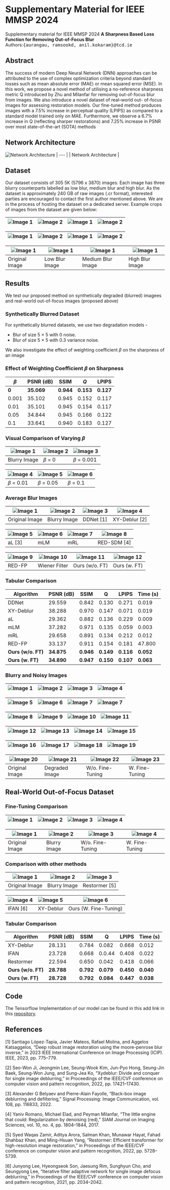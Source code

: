 # Supplementary Material for IEEE MMSP 2024
Supplementary material for IEEE MMSP 2024
**A Sharpness Based Loss Function for Removing Out-of-Focus Blur**<br />
Authors:<samp>{aurangau, ramsookd, anil.kokaram}@tcd.ie</samp>

## Abstract
The success of modern Deep Neural Network (DNN)
approaches can be attributed to the use of complex optimization
criteria beyond standard losses such as mean absolute error
(MAE) or mean squared error (MSE). In this work, we propose
a novel method of utilising a no-reference sharpness metric Q
introduced by Zhu and Milanfar for removing out-of-focus blur
from images. We also introduce a novel dataset of real–world out-
of-focus images for assessing restoration models. Our fine-tuned
method produces images with a 7.5% increase in perceptual
quality (LPIPS) as compared to a standard model trained only on
MAE. Furthermore, we observe a 6.7% increase in Q (reflecting
sharper restorations) and 7.25% increase in PSNR over most
state-of-the-art (SOTA) methods

## Network Architecture
![Network Architecture](Network_Architecture/UNet_MMSP.png)
| --- |
| Network Architecture |

## Dataset
Our dataset consists of 305 5K (5796 x 3870) images. Each image has three blurry counterparts labelled as low blur, medium blur and high blur.
As the dataset is approximately 240 GB of raw images (.cr format), interested parties are encouraged to contact the first author mentioned above. We are in the process of hosting the dataset on a dedicated server.
Example crops of images from the dataset are given below:

| ![Image 1](Dataset_Examples/soda2_original_crop.png) | ![Image 2](Dataset_Examples/soda2_lbC_crop.png) | ![Image 1](Dataset_Examples/soda2_mbC_crop.png)  | ![Image 2](Dataset_Examples/soda2_hbC_crop.png) |
| --- | --- | --- | --- |

| ![Image 1](Dataset_Examples/keyboard1_original_crop.png) | ![Image 2](Dataset_Examples/keyboard1_lbc_crop.png) | ![Image 1](Dataset_Examples/keyboard1_mbc_crop.png) | ![Image 2](Dataset_Examples/keyboard1_hbc_crop.png) |
| --- | --- | --- | --- |

| ![Image 1](Dataset_Examples/peppermintTea3_original_crop.png) | ![Image 1](Dataset_Examples/peppermintTea3_lbC_crop.png) | ![Image 1](Dataset_Examples/peppermintTea3_mbC_crop.png) | ![Image 1](Dataset_Examples/peppermintTea3_hbC_crop.png) |
| --- | --- | --- | --- |
| Original Image | Low Blur Image | Medium Blur Image | High Blur Image |



## Results
We test our proposed method on synthetically degraded (blurred) imagees and real-world out-of-focus images (proposed above)
### Synthetically Blurred Dataset
For synthetically blurred datasets, we use two degradation models -  
* Blur of size 5 $\times$ 5 with 0 noise.
* Blur of size 5 $\times$ 5 with 0.3 variance noise.

We also investigate the effect of weighting coefficient $\beta$ on the sharpness of an image
### Effect of Weighting Coefficient $\beta$ on Sharpness
| $\beta$ | PSNR (dB) | SSIM | $Q$ | LPIPS
| --- | --- | --- | --- | --- |
| **0** | **35.069** | **0.944** | **0.153** | **0.127**
| 0.001 | 35.102 | 0.945 | 0.152 | 0.117
| 0.01 | 35.101 | 0.945 | 0.154 | 0.117 
| 0.05 | 34.844 | 0.945 | 0.166 | 0.122
| 0.1 | 33.641 | 0.940 | 0.183 | 0.127

### Visual Comparison of Varying $\beta$

| ![Image 1](Beta_Value_Comp/kodim01_blurry.png)| ![Image 2](Beta_Value_Comp/kodim01_b_r_onlyMAE.png) | ![Image 3](Beta_Value_Comp/kodim01_b_r_0_001.png) | 
| --- | --- | --- |
| Blurry Image | $\beta$ = 0 | $\beta$ = 0.001 |

| ![Image 4](Beta_Value_Comp/kodim01_b_r_0_01.png) | ![Image 5](Beta_Value_Comp/kodim01_b_r_0_05.png) | ![Image 6](Beta_Value_Comp/kodim01_b_r_0_1.png) |
| --- | --- | --- |
| $\beta$ = 0.01 | $\beta$ = 0.05 | $\beta$ = 0.1 |

### Average Blur Images

| ![Image 1](MMSP_Comparisons/kodim19_original.png) | ![Image 2](MMSP_Comparisons/kodim19_blurry.png) | ![Image 3](MMSP_Comparisons/kodim19_b_ddnet.png) | ![Image 4](MMSP_Comparisons/kodim19_XYD.png) |
| --- | --- | --- | --- |
| Original Image | Blurry Image | DDNet [1] | XY-Deblur [2] |

| ![Image 5](MMSP_Comparisons/kodim19_al.png) | ![Image 6](MMSP_Comparisons/kodim19_mlm.png) | ![Image 7](MMSP_Comparisons/kodim19_mrl.png) | ![Image 8](MMSP_Comparisons/kodim19_SDM.png) |
| --- | --- | --- | --- |
| aL [3] | mLM | mRL | RED-SDM [4] |

| ![Image 9](MMSP_Comparisons/kodim19_FP.png) | ![Image 10](MMSP_Comparisons/kodim19_b_Wiener.png) | ![Image 11](MMSP_Comparisons/kodim19_b_r_onlyMAE.png) | ![Image 12](MMSP_Comparisons/kodim19_b_r_QSharp.png) |
| --- | --- | --- | --- |
| RED-FP | Wiener Filter | Ours (w/o. FT) | Ours (w. FT) |

### Tabular Comparison
| Algorithm | PSNR (dB) | SSIM | Q | LPIPS | Time (s)
| --- | --- | --- | --- | --- | --- |
| DDNet | 29.559 | 0.842 | 0.130 | 0.271 | 0.019 | 
| XY-Deblur | 38.288 | 0.970 | 0.147 | 0.071 | 0.019 |
| aL | 29.362 | 0.882 | 0.136 | 0.229 | 0.009 |  
| mLM | 37.282 | 0.971 | 0.135 | 0.059 | 0.003 | 
| mRL | 29.658 | 0.891 | 0.134 | 0.212 | 0.012 | 
| RED-FP | 33.137 | 0.911 | 0.154 | 0.181 | 47.800 |  
| **Ours (w/o. FT)**| **34.875** | **0.946** | **0.149** | **0.116** | **0.052** | 
| **Ours (w. FT)**| **34.890** | **0.947** | **0.150** | **0.107** | **0.063** | 


### Blurry and Noisy Images

| ![Image 1](MMSP_Noisy_Blurry/kodim01.png)| ![Image 2](MMSP_Noisy_Blurry/kodim01_b.png) | ![Image 3](MMSP_Noisy_Blurry/kodim01_b_r.png) | ![Image 4](MMSP_Noisy_Blurry/kodim01_b_rQ.png) |
| --- | --- | --- | --- |

| ![Image 5](MMSP_Noisy_Blurry/kodim03.png)| ![Image 6](MMSP_Noisy_Blurry/kodim03_b.png) | ![Image 7](MMSP_Noisy_Blurry/kodim03_b_r.png) | ![Image 7](MMSP_Noisy_Blurry/kodim03_b_rQ.png) |
| --- | --- | --- | --- |

| ![Image 8](MMSP_Noisy_Blurry/kodim04.png)| ![Image 9](MMSP_Noisy_Blurry/kodim04_b.png) | ![Image 10](MMSP_Noisy_Blurry/kodim04_b_r.png) | ![Image 11](MMSP_Noisy_Blurry/kodim04_b_rQ.png) |
| --- | --- | --- | --- |

| ![Image 12](MMSP_Noisy_Blurry/kodim08.png)| ![Image 13](MMSP_Noisy_Blurry/kodim08_b.png) | ![Image 14](MMSP_Noisy_Blurry/kodim08_b_r.png) | ![Image 15](MMSP_Noisy_Blurry/kodim08_b_rQ.png) |
| --- | --- | --- | --- |

| ![Image 16](MMSP_Noisy_Blurry/kodim18.png)| ![Image 17](MMSP_Noisy_Blurry/kodim18_b.png) | ![Image 18](MMSP_Noisy_Blurry/kodim18_b_r.png) | ![Image 19](MMSP_Noisy_Blurry/kodim18_b_rQ.png) |
| --- | --- | --- | --- |

| ![Image 20](MMSP_Noisy_Blurry/kodim21.png)| ![Image 21](MMSP_Noisy_Blurry/kodim21_b.png) | ![Image 22](MMSP_Noisy_Blurry/kodim21_b_r.png) | ![Image 23](MMSP_Noisy_Blurry/kodim21_b_rQ.png) |
| --- | --- | --- | --- |
| Original Image | Degraded Image | W/o. Fine-Tuning | W. Fine-Tuning | 


## Real-World Out-of-Focus Dataset

### Fine-Tuning Comparison

| ![Image 1](RealBlur_Example/cartridge_original.png)| ![Image 2](RealBlur_Example/cartridge_blurry.png) | ![Image 3](RealBlur_Example/cartridge_no_FT.png) | ![Image 4](RealBlur_Example/cartridge_FT.png) |
| --- | --- | --- | --- |

| ![Image 1](RealBlur_Example/poster5_original.png)| ![Image 2](RealBlur_Example/poster5_blurry.png) | ![Image 3](RealBlur_Example/poster5_44_no_FT.png) | ![Image 4](RealBlur_Example/poster5_44_FT.png) |
| --- | --- | --- | --- |
| Original Image | Blurry Image | W/o. Fine-Tuning | W. Fine-Tuning |

### Comparison with other methods

| ![Image 1](RealWorldComparisons/cartridge_9_cr_original.png) | ![Image 2](RealWorldComparisons/cartridge_9_cr_blurry.png) | ![Image 3](RealWorldComparisons/cartridge_9_cr_restormer.png) | 
| --- | --- | --- |
| Original Image | Blurry Image | Restormer [5] |

| ![Image 4](RealWorldComparisons/cartridge_9_cr_ifan.png) | ![Image 5](RealWorldComparisons/cartridge_9_cr_XYD.png) | ![Image 6](RealWorldComparisons/cartridge_9_cr_QFT.png) |
| --- | --- | --- |
| IFAN [6] | XY-Deblur | Ours (W. Fine-Tuning) |

### Tabular Comparison
| Algorithm | PSNR (dB) | SSIM | Q | LPIPS | Time (s)
| --- | --- | --- | --- | --- | --- |
| XY-Deblur | 28.131 | 0.784 | 0.082 | 0.668 | 0.012 |
| IFAN | 23.728 | 0.668 | 0.0.44 | 0.408 | 0.022 |  
| Restormer | 22.594 | 0.650 | 0.042 | 0.418 | 0.066 | 
| **Ours (w/o. FT)**| **28.788** | **0.792** | **0.079** | **0.450** | **0.040** | 
| **Ours (w. FT)**| **28.728** | **0.792** | **0.084** | **0.447** | **0.038** | 

## Code
The Tensorflow Implementation of our model can be found in this add link in this [repository](https://github.com/aurangau/QSharpNet).

## References
[1] Santiago López-Tapia, Javier Mateos, Rafael Molina, and Aggelos Katsaggelos, “Deep robust image restoration using the moore-penrose blur inverse,” in 2023 IEEE International Conference on Image Processing (ICIP). IEEE, 2023, pp. 775–779.

[2] Seo-Won Ji, Jeongmin Lee, Seung-Wook Kim, Jun-Pyo Hong, Seung-Jin Baek, Seung-Won Jung, and Sung-Jea Ko, “Xydeblur: Divide and conquer for single image deblurring,” in Proceedings of the IEEE/CVF conference on computer vision and pattern recognition, 2022, pp. 17421–17430.

[3] Alexander G Belyaev and Pierre-Alain Fayolle, “Black-box image deblurring and defiltering,” Signal Processing: Image Communication, vol. 108, pp. 116833, 2022.

[4] Yaniv Romano, Michael Elad, and Peyman Milanfar, “The little engine that could: Regularization by denoising (red),” SIAM Journal on Imaging Sciences, vol. 10, no. 4, pp. 1804–1844, 2017.

[5] Syed Waqas Zamir, Aditya Arora, Salman Khan, Munawar Hayat, Fahad Shahbaz Khan, and Ming-Hsuan Yang, “Restormer: Efficient transformer for high-resolution image restoration,” in Proceedings of the IEEE/CVF conference on computer vision and pattern recognition, 2022, pp. 5728–5739.

[6] Junyong Lee, Hyeongseok Son, Jaesung Rim, Sunghyun Cho, and Seungyong Lee, “Iterative filter adaptive network for single image defocus deblurring,” in Proceedings of the IEEE/CVF conference on computer vision and pattern recognition, 2021, pp. 2034–2042.


